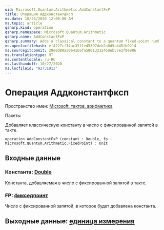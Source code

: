 ```yaml
---
uid: Microsoft.Quantum.Arithmetic.AddConstantFxP
title: Операция Аддконстантфксп
ms.date: 10/26/2020 12:00:00 AM
ms.topic: article
qsharp.kind: operation
qsharp.namespace: Microsoft.Quantum.Arithmetic
qsharp.name: AddConstantFxP
qsharp.summary: Adds a classical constant to a quantum fixed-point number.
ms.openlocfilehash: ef4227cf34ac35f1ed5397deb2a0d5a445fb9214
ms.sourcegitcommit: 29e0d88a30e4166fa580132124b0eb57e1f0e986
ms.translationtype: MT
ms.contentlocale: ru-RU
ms.lasthandoff: 10/27/2020
ms.locfileid: "92731913"
---
```

# <a name="addconstantfxp-operation"></a>Операция Аддконстантфксп

Пространство имен: [Microsoft. тактов. арифметика](xref:Microsoft.Quantum.Arithmetic)

Пакеты [](https://nuget.org/packages/)


Добавляет классическую константу в число с фиксированной запятой в такте.

```qsharp
operation AddConstantFxP (constant : Double, fp : Microsoft.Quantum.Arithmetic.FixedPoint) : Unit
```


## <a name="input"></a>Входные данные

### <a name="constant--double"></a>Константа: [Double](xref:microsoft.quantum.lang-ref.double)

Константа, добавляемая в число с фиксированной запятой в такте.


### <a name="fp--fixedpoint"></a>FP: [фикседпоинт](xref:Microsoft.Quantum.Arithmetic.FixedPoint)

Число с фиксированной запятой, в которое будет добавлена константа.



## <a name="output--unit"></a>Выходные данные: [единица измерения](xref:microsoft.quantum.lang-ref.unit)

